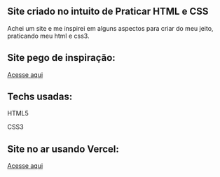 <h2>Site criado no intuito de Praticar HTML e CSS</h2>
<p>Achei um site e me inspirei em alguns aspectos para criar do meu jeito, praticando meu html e css3.</p>

<h2>Site pego de inspiração:</h2>
<a href="https://www.getastra.com/">Acesse aqui</a>

<h2>Techs usadas:</h2>
<p>HTML5</p>
<p>CSS3</p>

<h2>Site no ar usando Vercel:</h2>
<a href="https://www.getastra.com/](https://website-simples-2024.vercel.app/)https://website-simples-2024.vercel.app/">Acesse aqui</a>
